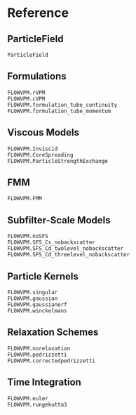 # Reference

## ParticleField
```@docs
ParticleField
```

## Formulations
```@docs
FLOWVPM.rVPM
FLOWVPM.cVPM
FLOWVPM.formulation_tube_continuity
FLOWVPM.formulation_tube_momentum
```

## Viscous Models
```@docs
FLOWVPM.Inviscid
FLOWVPM.CoreSpreading
FLOWVPM.ParticleStrengthExchange
```

## FMM
```@docs
FLOWVPM.FMM
```

## Subfilter-Scale Models
```@docs
FLOWVPM.noSFS
FLOWVPM.SFS_Cs_nobackscatter
FLOWVPM.SFS_Cd_twolevel_nobackscatter
FLOWVPM.SFS_Cd_threelevel_nobackscatter
```

## Particle Kernels
```@docs
FLOWVPM.singular
FLOWVPM.gaussian
FLOWVPM.gaussianerf
FLOWVPM.winckelmans
```

## Relaxation Schemes
```@docs
FLOWVPM.norelaxation
FLOWVPM.pedrizzetti
FLOWVPM.correctedpedrizzetti
```

## Time Integration
```@docs
FLOWVPM.euler
FLOWVPM.rungekutta3
```